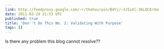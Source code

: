 ```yaml
---
link: http://feedproxy.google.com/~r/thehairpin/BdYj/~3/Ez4l-36LQC8/dont-do-this-no-2-validating-with-purpose
date: 2011-03-29 21:53 UTC
published: true
title: 'Don''t Do This No. 2: Validating With Purpose'
tags: []
---
```


Is there any problem this blog cannot resolve??
